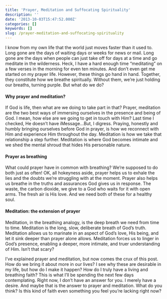 ```yaml
---
title: 'Prayer, Meditation and Suffocating Spirituality'
description: ''
date: '2013-10-03T15:47:52.000Z'
categories: []
keywords: []
slug: /prayer-meditation-and-suffocating-spirituality
---
```


I know from my own life that the world just moves faster than it used to. Long gone are the days of waiting days or weeks for news or mail. Long gone are the days when people can just take off for days at a time and go meditate in the wilderness. Heck, I have a hard enough time “meditating” on a few verses in the morning for even ten minutes. And don’t even get me started on my prayer life. However, these things go hand in hand. Together, they constitute how we breathe spiritually. Without them, we’re just holding our breaths, turning purple. But what do we do?

#### Why prayer and meditation?

If God is life, then what are we doing to take part in that? Prayer, meditation are the two best ways of immersing ourselves in the presence and being of God. I mean, how else are we going to get in touch with Him? Last time I checked, He doesn’t have iMessage…But, I digress. Praying, honestly and humbly bringing ourselves before God in prayer, is how we reconnect with Him and experience Him throughout the day. Meditation is how we take that relationship a step further. Meditation is where God becomes intimate and we shed the mental shroud that hides His personable nature.

#### Prayer as breathing

What could prayer have in common with breathing? We’re supposed to do both just as often! OK, all hokeyness aside, prayer helps us to exhale the lies and the doubts we’re struggling with at the moment. Prayer also helps us breathe in the truths and assurances God gives us in response. The waste, the carbon dioxide, we give to a God who waits for it with open arms. The fresh air is His love. And we need both of these for a healthy soul.

#### Meditation: the extension of prayer

Meditation, in the breathing analogy, is the deep breath we need from time to time. Meditation is the long, slow, deliberate breath of God’s truth. Meditation allows us to marinate in an aspect of God’s love, His being, and let it sink deeper than prayer alone allows. Meditation forces us to linger in God’s presence, enabling a deeper, more intimate, and truer understanding of Him. Isn’t that scary?

I’ve explained prayer and meditation, but now comes the crux of this post. How do we bring it about more in our lives? I see why these are desirable in my life, but how do I make it happen? How do I truly have a living and breathing faith? This is what I’ll be spending the next few days contemplating. Right now, I don’t have an answer for you. I merely have a desire. And maybe that is the answer to prayer and meditation. What do you think? Is this kind of faith even something you feel you’re lacking right now?